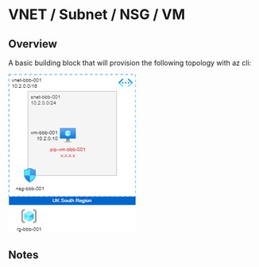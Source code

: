 # VNET / Subnet / NSG / VM

## Overview

A basic building block that will provision the following topology with az cli:

![](vnet-subnet-nsg-vm.png)

## Notes
